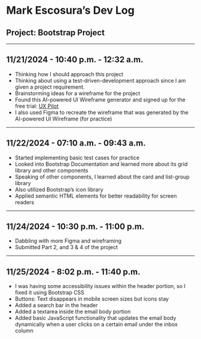 # Mark Escosura’s Dev Log

## **Project**: Bootstrap Project

---

## 11/21/2024 - 10:40 p.m. - 12:32 a.m.

- Thinking how I should approach this project
- Thinking about using a test-driven-development approach since I am given a project requirement.
- Brainstorming ideas for a wireframe for the project
- Found this AI-powered UI Wireframe generator and signed up for the free trial: [UX Pilot](https://uxpilot.io)
- I also used Figma to recreate the wireframe that was generated by the AI-powered UI Wireframe (for practice)

---

## 11/22/2024 - 07:10 a.m. - 09:43 a.m.

- Started implementing basic test cases for practice
- Looked into Bootstrap Documentation and learned more about its grid library and other components
- Speaking of other components, I learned about the card and list-group library
- Also utilized Bootstrap’s icon library
- Applied semantic HTML elements for better readability for screen readers

---

## 11/24/2024 - 10:30 p.m. - 11:00 p.m.

- Dabbling with more Figma and wireframing
- Submitted Part 2, and 3 & 4 of the project

---

## 11/25/2024 - 8:02 p.m. - 11:40 p.m.

- I was having some accessibility issues within the header portion, so I fixed it using Bootstrap CSS
- Buttons: Text disappears in mobile screen sizes but icons stay
- Added a search bar in the header
- Added a textarea inside the email body portion
- Added basic JavaScript functionality that updates the email body dynamically when a user clicks on a certain email under the inbox column

